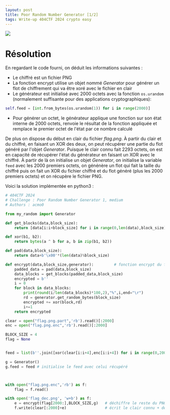 ```yaml
---
layout: post
title: Poor Random Number Generator [1/2]
tags: Write-up 404CTF 2024 crypto easy
---
```

![](https://acmo0.github.io/assets/img/prng1_screenshot.png)

# Résolution

En regardant le code fourni, on déduit les informations suivantes :
- Le chiffré est un fichier PNG
- La fonction encrypt utilise un objet nommé *Generator* pour générer un flot de chiffrement qui va être xoré avec le fichier en clair
- Le générateur est initialisé avec 2000 octets avec la fonction `os.urandom` (normalement suffisante pour des applications cryptographiques):
```python
self.feed = [int.from_bytes(os.urandom(1)) for i in range(2000)]
```
- Pour générer un octet, le générateur applique une fonction sur son état interne de 2000 octets, renvoie le résultat de la fonction appliquée et remplace le premier octet de l'état par ce nombre calculé

De plus on dispose du début en clair du fichier *flag.png*.
À partir du clair et du chiffré, en faisant un XOR des deux, on peut récupérer une partie du flot généré par l'objet *Generator*. Puisque le clair connu fait 2293 octets, on est en capacité de récupérer l'état du générateur en faisant un XOR avec le chiffré. À partir de là on initialise un objet *Generator*, on initialise la variable `feed` avec les 2000 premiers octets, on génénère un flot qui fait la taille du chiffré puis on fait un XOR du fichier chiffré et du flot généré (plus les 2000 premiers octets) et on récupère le fichier PNG.

Voici la solution implémentée en python3 :
```python
# 404CTF 2024
# Challenge : Poor Random Number Generator 1, medium
# Authors : acmo0

from my_random import Generator

def get_blocks(data,block_size):
	return [data[i:i+block_size] for i in range(0,len(data),block_size)]

def xor(b1, b2):
    return bytes(a ^ b for a, b in zip(b1, b2))

def pad(data,block_size):
	return data+b'\x00'*(len(data)%block_size)

def encrypt(data,block_size,generator):			# fonction encrypt du fichier du challenge (pareil que déchiffrer, cf XOR)
	padded_data = pad(data,block_size)
	data_blocks = get_blocks(padded_data,block_size)
	encrypted = b''
	i = 0
	for block in data_blocks:
		print(round(i/len(data_blocks)*100,2),"%",i,end="\r")
		rd = generator.get_random_bytes(block_size)
		encrypted += xor(block,rd)
		i+=1
	return encrypted

clear = open("flag.png.part",'rb').read()[:2000]
enc = open("flag.png.enc",'rb').read()[:2000]

BLOCK_SIZE = 4
flag = None


feed = list(b''.join([xor(clear[i:i+4],enc[i:i+4]) for i in range(0,2000,4)]))		# xor entre le clair et le chiffré -> 2000 premiers octets du flot 

g = Generator()
g.feed = feed # initialise le feed avec celui récupéré 



with open("flag.png.enc",'rb') as f:
	flag = f.read()

with open('flag_dec.png', 'w+b') as f:
	e = encrypt(flag[2000:],BLOCK_SIZE,g)	# déchiffre le reste du PNG
	f.write(clear[:2000]+e)					# écrit le clair connu + déchiffré
```
